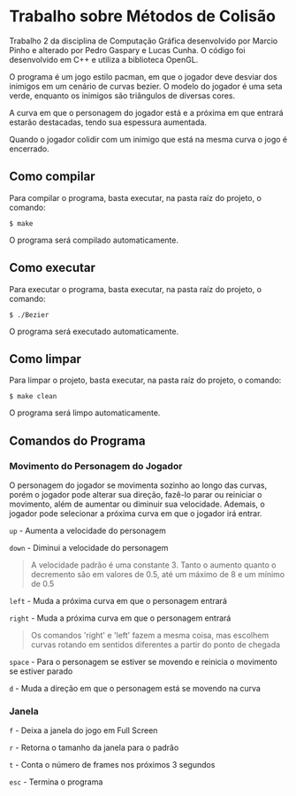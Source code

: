 # Trabalho sobre Métodos de Colisão

Trabalho 2 da disciplina de Computação Gráfica desenvolvido por Marcio Pinho e alterado por Pedro Gaspary e Lucas Cunha. O código foi desenvolvido em C++ e utiliza a biblioteca OpenGL.

O programa é um jogo estilo pacman, em que o jogador deve desviar dos inimigos em um cenário de curvas bezier. O modelo do jogador é uma seta verde, enquanto os inimigos são triângulos de diversas cores.

A curva em que o personagem do jogador está e a próxima em que entrará estarão destacadas, tendo sua espessura aumentada.

Quando o jogador colidir com um inimigo que está na mesma curva o jogo é encerrado.

## Como compilar

Para compilar o programa, basta executar, na pasta raíz do projeto, o comando:

    $ make

O programa será compilado automaticamente.

## Como executar

Para executar o programa, basta executar, na pasta raíz do projeto, o comando:

    $ ./Bezier

O programa será executado automaticamente. 

## Como limpar

Para limpar o projeto, basta executar, na pasta raíz do projeto, o comando:

    $ make clean

O programa será limpo automaticamente.

## Comandos do Programa
### Movimento do Personagem do Jogador

O personagem do jogador se movimenta sozinho ao longo das curvas, porém o jogador pode alterar sua direção, fazê-lo parar ou reiniciar o movimento, além de aumentar ou diminuir sua velocidade. Ademais, o jogador pode selecionar a próxima curva em que o jogador irá entrar.

`up` - Aumenta a velocidade do personagem

`down` - Diminui a velocidade do personagem

> A velocidade padrão é uma constante 3. Tanto o aumento quanto o decremento são em valores de 0.5, até um máximo de 8 e um mínimo de 0.5

`left` - Muda a próxima curva em que o personagem entrará

`right` - Muda a próxima curva em que o personagem entrará

>Os comandos 'right' e 'left' fazem a mesma coisa, mas escolhem curvas rotando em sentidos diferentes a partir do ponto de chegada

`space` - Para o personagem se estiver se movendo e reinicia o movimento se estiver parado

`d` - Muda a direção em que o personagem está se movendo na curva

### Janela

`f` - Deixa a janela do jogo em Full Screen

`r` - Retorna o tamanho da janela para o padrão 

`t` - Conta o número de frames nos próximos 3 segundos

`esc` - Termina o programa
